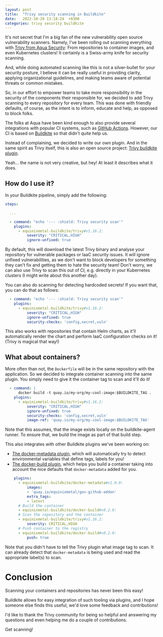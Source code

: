 ```yaml
---
layout: post
title:  "Trivy security scanning in Buildkite"
date:   2022-10-20 13:18:24  +0300
categories: trivy security buildkite
---
```


It's not secret that I'm a big fan of the new vulnerability open source vulnerability scanners.
Namely, I've been rolling out scanning everything with [Trivy from Aqua
Security](https://aquasecurity.github.io/trivy): From repositories to container images,
and even Kubernetes clusters! It certainly is a Swiss-army knife for security scanning.

And, while doing automated scanning like this is not a silver-bullet for your security
posture, I believe it can be really useful in providing clarity, applying organizational
guidelines, and making teams aware of potential threats or common mistakes.

So, in our effort to empower teams to take more responsibility in the security of the
components their responsible for, we decided to add Trivy scanning to every repository
for every team. This was done with friendly defaults, of course, as the intent is to
inform, educate and help, as opposed to block folks.

The folks at Aqua have been kind enough to also provide several integrations with popular
CI systems, such as [GitHub Actions](https://github.com/aquasecurity/trivy-action). However,
our CI is based on [Buildkite](https://buildkite.com/) so that didn't quite help us.

Instead of complaining, we decided to write our own plugin. And in the same spirit as
Trivy itself, this is also an open source project: [Trivy buildkite plugin](https://github.com/equinixmetal-buildkite/trivy-buildkite-plugin).

Yeah... the name is not very creative, but hey! At least it describes what it does.

## How do I use it?

In your Buildkite pipeline, simply add the following:

```yaml
steps:

  ...

  - command: "echo '--- :shield: Trivy security scan'"
    plugins:
      - equinixmetal-buildkite/trivy#v1.16.2:
          severity: "CRITICAL,HIGH"
          ignore-unfixed: true
```

By default, this will download the latest Trivy binary and analyse your repository
for vulnerable packages or IaaC security issues. It will ignore unfixed vulnerabilities,
as we don't want to block developers for something they can't fix and getting them to
hate the security team! Don't worry, we can also use Trivy to scan this out of CI, e.g.
directly in your Kubernetes clusters (I might write about this another day).

You can also do scanning for detecting hardcoded secrets! If you want that, you can do that as follows:

```yaml
  - command: "echo '--- :shield: Trivy security scan'"
    plugins:
      - equinixmetal-buildkite/trivy#v1.16.2:
          severity: "CRITICAL,HIGH"
          ignore-unfixed: true
          security-checks: 'config,secret,vuln'
```

This also works with repositories that contain Helm charts, as it'll automatically
render the chart and perform IaaC configuration checks on it! (Trivy is magical that way!)

## What about containers?

More often than not, the `Dockerfile` will be in the same repository with the application.
So we decided to integrate container scanning into the same plugin. You simply need to
give it the container tag to scan and it'll do it!

```yaml
  - command: |
      docker build -t quay.io/my-org/my-cool-image:$BUILDKITE_TAG .
    plugins:
      - equinixmetal-buildkite/trivy#v1.16.2:
          severity: "CRITICAL,HIGH"
          ignore-unfixed: true
          security-checks: 'config,secret,vuln'
          image-ref: 'quay.io/my-org/my-cool-image:$BUILDKITE_TAG'
```

Note that this assumes, that the image exists locally on the buildkite-agent runner. To ensure
that, we build the image as part of that build step.

This also integrates with other Buildkite plugins we've been working on:

* [The docker-metadata plugin](https://github.com/equinixmetal-buildkite/docker-metadata-buildkite-plugin/),
  which will automatically try to detect environmental variables that define tags, labels for you!
* [The docker-build plugin](https://github.com/equinixmetal-buildkite/docker-build-buildkite-plugin),
  which helps you build a container taking into account the nice defaults that `docker-metadata` added for you.

```yaml
    plugins:
      - equinixmetal-buildkite/docker-metadata#v1.0.0:
          images:
          - 'quay.io/equinixmetal/gov-github-addon'
          extra_tags:
          - latest
      # Build the container
      - equinixmetal-buildkite/docker-build#v0.2.0:
      # Scan the repository and the container
      - equinixmetal-buildkite/trivy#v1.16.2:
          severity: CRITICAL,HIGH
      # Push container to the registry
      - equinixmetal-buildkite/docker-build#v0.2.0:
          push: true
```

Note that you didn't have to tell the Trivy plugin what image tag to scan.
It can already detect that `docker-metadata` is being used and read the
appropriate label(s) to scan.

# Conclusion

Scanning your containers and repositories has never been this easy!

Buildkite allows for easy integration of such tooling via plugins, and I hope
someone else finds this useful, we'd love some feedback and contributions!

I'd like to thank the Trivy community for being so helpful and answering
my questions and even helping me do a couple of contributions.

Get scanning!